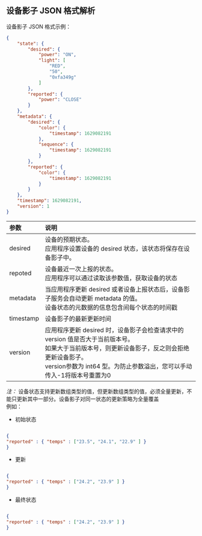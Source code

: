 ## 设备影子 JSON 格式解析

设备影子 JSON 格式示例：
```json
{
    "state": {
        "desired": {
            "power": "ON", 
            "light": [
                "RED", 
                "50", 
                "0xfa349g"
            ]
        }, 
        "reported": {
            "power": "CLOSE"
        }
    }, 
    "metadata": {
        "desired": {
            "color": {
                "timestamp": 1629082191
            }, 
            "sequence": {
                "timestamp": 1629082191
            }
        }, 
        "reported": {
            "color": {
                "timestamp": 1629082191
            }
        }
    }, 
    "timestamp": 1629082191, 
    "version": 1
}
```

| 参数 | 说明 |
| :--------- | :--------- |
| desired | 设备的预期状态。</br> 应用程序设置设备的 desired 状态，该状态将保存在设备影子中。|
| repoted | 设备最近一次上报的状态。</br> 应用程序可以通过读取该参数值，获取设备的状态 |
| metadata | 当应用程序更新 desired 或者设备上报状态后，设备影子服务会自动更新 metadata 的值。</br> 设备状态的元数据的信息包含间每个状态的时间戳 |
| timestamp | 设备影子的最新更新时间 |
| version | 应用程序更新 desired 时，设备影子会检查请求中的 version 值是否大于当前版本号。</br> 如果大于当前版本号，则更新设备影子，反之则会拒绝更新设备影子。</br> version参数为 int64 型。为防止参数溢出，您可以手动传入-1将版本号重置为0 |

_注：_ 设备状态支持更新数组类型的值，但更新数组类型的值，必须全量更新，不能只更新其中一部分。设备影子对同一状态的更新策略为全量覆盖  
例如：  
* 初始状态
```json

{
"reported" : { "temps" : ["23.5", "24.1", "22.9" ] }
}
```

* 更新
```json

{
"reported" : { "temps" : ["24.2", "23.9" ] }
}
```

* 最终状态
```json

{
"reported" : { "temps" : ["24.2", "23.9" ] }
}
```